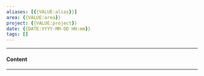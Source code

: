 ```yaml
---
aliases: [{{VALUE:alias}}]
area: {{VALUE:area}}
project: {{VALUE:project}}
date: {{DATE:YYYY-MM-DD HH:mm}}
tags: []
---
```

---
#### Content

---
